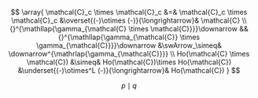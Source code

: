 $$
   \array{
      \mathcal{C}_c \times \mathcal{C}_c 
        &=&  
      \mathcal{C}_c \times \mathcal{C}_c 
        &\overset{(-)\otimes (-)}{\longrightarrow}& 
      \mathcal{C}
      \\
     {}^{\mathllap{\gamma_{\mathcal{C} \times \mathcal{C}}}}\downarrow
     &&
    {}^{\mathllap{\gamma_{\mathcal{C}} \times \gamma_{\mathcal{C}}}}\downarrow 
      &\swArrow_\simeq& 
     \downarrow^{\mathrlap{\gamma_{\mathcal{C}}}}
    \\
    Ho(\mathcal{C} \times \mathcal{C})
    &\simeq&
   Ho(\mathcal{C})\times Ho(\mathcal{C})
    &\underset{(-)\otimes^L (-)}{\longrightarrow}&
   Ho(\mathcal{C})
   }
$$

$$p \mid q$$
